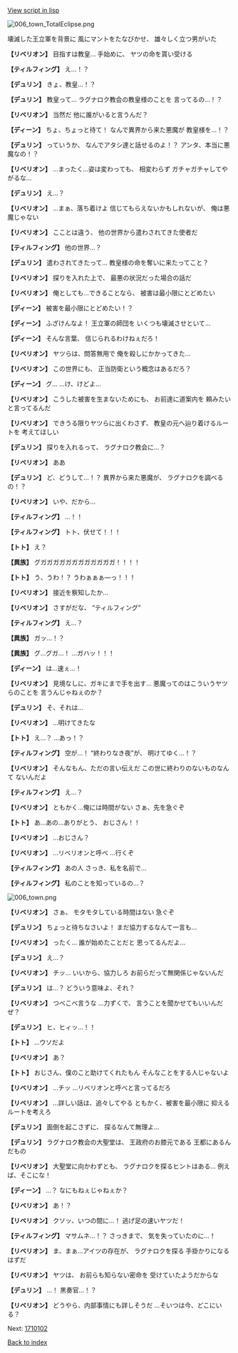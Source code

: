 [View script in lisp](../scripts/1710101.txt)

![006_town_TotalEclipse.png](../images/backgrounds/006_town_TotalEclipse.png)

壊滅した王立軍を背景に
風にマントをたなびかせ、
雄々しく立つ男がいた

**【リベリオン】**
目指すは教皇…
手始めに、
ヤツの命を貰い受ける

**【ティルフィング】**
え…！？

**【デュリン】**
きょ、教皇…！？

**【デュリン】**
教皇って…
ラグナロク教会の教皇様のことを
言ってるの…！？

**【リベリオン】**
当然だ
他に誰がいると言うんだ？

**【ディーン】**
ちょ、ちょっと待て！
なんで異界から来た悪魔が
教皇様を…！？

**【デュリン】**
っていうか、
なんでアタシ達と話せるのよ！？
アンタ、本当に悪魔なの！？

**【リベリオン】**
…まったく…姿は変わっても、
相変わらず
ガチャガチャしてやがるな…

**【デュリン】**
え…？

**【リベリオン】**
…まぁ、落ち着けよ
信じてもらえないかもしれないが、
俺は悪魔じゃない

**【リベリオン】**
こことは違う、
他の世界から遣わされてきた使者だ

**【ティルフィング】**
他の世界…？

**【デュリン】**
遣わされてきたって…
教皇様の命を奪いに来たってこと？

**【リベリオン】**
探りを入れた上で、
最悪の状況だった場合の話だ

**【リベリオン】**
俺としても…できることなら、
被害は最小限にとどめたい

**【ディーン】**
被害を最小限にとどめたい！？

**【ディーン】**
ふざけんなよ！
王立軍の師団を
いくつも壊滅させといて…

**【ディーン】**
そんな言葉、
信じられるわけねぇだろ！

**【リベリオン】**
ヤツらは、問答無用で
俺を殺しにかかってきた…

**【リベリオン】**
この世界にも、
正当防衛という概念はあるだろ？

**【ディーン】**
グ…
…け、けどよ…

**【リベリオン】**
こうした被害を生まないためにも、
お前達に道案内を
頼みたいと言ってるんだ

**【リベリオン】**
できうる限りヤツらに出くわさず、
教皇の元へ辿り着けるルートを
考えてほしい

**【デュリン】**
探りを入れるって、
ラグナロク教会に…？

**【リベリオン】**
ああ

**【デュリン】**
ど、どうして…！？
異界から来た悪魔が、
ラグナロクを調べるの！？

**【リベリオン】**
いや、だから…

**【ティルフィング】**
…！！

**【ティルフィング】**
トト、伏せて！！！

**【トト】**
え？

**【異族】**
グガガガガガガガガガガガガ！！！！

**【トト】**
う、うわ！？
うわぁぁぁ―っ！！！

**【リベリオン】**
接近を察知したか…

**【リベリオン】**
さすがだな、
“ティルフィング”

**【ティルフィング】**
え…？

**【異族】**
ガッ…！？

**【異族】**
グ…グガ…！
…ガハッ！！！

**【ディーン】**
は…速ぇ…！

**【リベリオン】**
見境なしに、ガキにまで手を出す…
悪魔ってのはこういうヤツらのことを
言うんじゃねぇのか？

**【デュリン】**
そ、それは…

**【リベリオン】**
…明けてきたな

**【トト】**
え…？
…あっ！？

**【ティルフィング】**
空が…！
“終わりなき夜”が、
明けてゆく…！？

**【リベリオン】**
そんなもん、ただの言い伝えだ
この世に終わりのないものなんて
ないんだよ

**【ティルフィング】**
え…？

**【リベリオン】**
ともかく…俺には時間がない
さぁ、先を急ぐぞ

**【トト】**
あ…あの…ありがとう、
おじさん！！

**【リベリオン】**
…おじさん？

**【リベリオン】**
…リベリオンと呼べ
…行くぞ

**【ティルフィング】**
あの人
さっき、私を名前で…

**【ティルフィング】**
私のことを知っているの…？

![006_town.png](../images/backgrounds/006_town.png)

**【リベリオン】**
さぁ、
モタモタしている時間はない
急ぐぞ

**【デュリン】**
ちょっと待ちなさいよ！
まだ協力するなんて一言も…

**【リベリオン】**
ったく…
誰が始めたことだと
思ってるんだよ…

**【デュリン】**
え…？

**【リベリオン】**
チッ…
いいから、協力しろ
お前らだって無関係じゃないんだ

**【デュリン】**
は…？
どういう意味よ、それ？

**【リベリオン】**
つべこべ言うな
…力ずくで、
言うことを聞かせてもいいんだぜ？

**【デュリン】**
ヒ、ヒィッ…！！

**【トト】**
…ウソだよ

**【リベリオン】**
あ？

**【トト】**
おじさん、僕のこと助けてくれたもん
そんなことをする人じゃないよ

**【リベリオン】**
…チッ
…リベリオンと呼べと言ってるだろ

**【リベリオン】**
…詳しい話は、追々してやる
ともかく、被害を最小限に
抑えるルートを考えろ

**【デュリン】**
面倒を起こさずに、
探るなんて無理よ…

**【デュリン】**
ラグナロク教会の大聖堂は、
王政府のお膝元である
王都にあるんだもの

**【リベリオン】**
大聖堂に向かわずとも、
ラグナロクを探るヒントはある…
例えば、そこにな！

**【ディーン】**
…？
なにもねぇじゃねぇか？

**【リベリオン】**
あ！？

**【リベリオン】**
クソッ、いつの間に…！
逃げ足の速いヤツだ！

**【ティルフィング】**
マサムネ…！？
さっきまで、
気を失っていたのに…！

**【リベリオン】**
ま、まぁ…アイツの存在が、
ラグナロクを探る
手掛かりになるはずだ

**【リベリオン】**
ヤツは、
お前らも知らない密命を
受けていたようだからな

**【デュリン】**
…！
黒奏官…！？

**【リベリオン】**
どうやら、内部事情にも詳しそうだ
…そいつは今、どこにいる？

Next: [1710102](1710102.md)

[Back to index](index.md)
